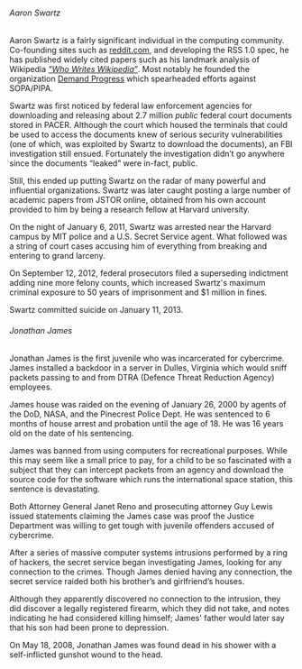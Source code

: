 ###### Aaron Swartz

Aaron Swartz is a fairly significant individual in the computing community.
Co-founding sites such as [reddit.com](https://reddit.com), and developing the
RSS 1.0 spec, he has published widely cited papers such as his landmark analysis
of Wikipedia [_”Who Writes
Wikipedia”_](http://www.aaronsw.com/weblog/whowriteswikipedia). Most notably he
founded the organization [Demand Progress](https://demandprogress.org/) which
spearheaded efforts against SOPA/PIPA.

Swartz was first noticed by federal law enforcement agencies for downloading and
releasing about 2.7 million _public_ federal court documents stored in PACER.
Although the court which housed the terminals that could be used to access the
documents knew of serious security vulnerabilities (one of which, was exploited
by Swartz to download the documents), an FBI investigation still ensued.
Fortunately the investigation didn’t go anywhere since the documents “leaked”
were in-fact, public.

Still, this ended up putting Swartz on the radar of many powerful and
influential organizations. Swartz was later caught posting a large number of
academic papers from JSTOR online, obtained from his own account provided to him
by being a research fellow at Harvard university.

On the night of January 6, 2011, Swartz was arrested near the Harvard campus by
MIT police and a U.S. Secret Service agent. What followed was a string of court
cases accusing him of everything from breaking and entering to grand larceny.

On September 12, 2012, federal prosecutors filed a superseding indictment adding
nine more felony counts, which increased Swartz's maximum criminal exposure to
50 years of imprisonment and $1 million in fines.

Swartz committed suicide on January 11, 2013.

###### Jonathan James

Jonathan James is the first juvenile who was incarcerated for cybercrime. James
installed a backdoor in a server in Dulles, Virginia which would sniff packets
passing to and from DTRA (Defence Threat Reduction Agency) employees.

James house was raided on the evening of January 26, 2000 by agents of the DoD,
NASA, and the Pinecrest Police Dept. He was sentenced to 6 months of house
arrest and probation until the age of 18. He was 16 years old on the date of his
sentencing.

James was banned from using computers for recreational purposes. While this may
seem like a small price to pay, for a child to be so fascinated with a subject
that they can intercept packets from an agency and download the source code for
the software which runs the international space station, this sentence is
devastating.

Both Attorney General Janet Reno and prosecuting attorney Guy Lewis issued
statements claiming the James case was proof the Justice Department was willing
to get tough with juvenile offenders accused of cybercrime.

After a series of massive computer systems intrusions performed by a ring of
hackers, the secret service began investigating James, looking for any
connection to the crimes. Though James denied having any connection, the secret
service raided both his brother’s and girlfriend’s houses.

Although they apparently discovered no connection to the intrusion, they did
discover a legally registered firearm, which they did not take, and notes
indicating he had considered killing himself; James' father would later say that
his son had been prone to depression.

On May 18, 2008, Jonathan James was found dead in his shower with a
self-inflicted gunshot wound to the head.
